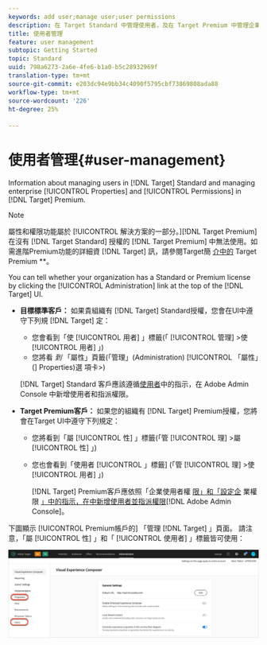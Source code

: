 ```yaml
---
keywords: add user;manage user;user permissions
description: 在 Target Standard 中管理使用者，及在 Target Premium 中管理企業屬性和權限的相關資訊。
title: 使用者管理
feature: user management
subtopic: Getting Started
topic: Standard
uuid: 798a6273-2a6e-4fe6-b1a0-b5c28932969f
translation-type: tm+mt
source-git-commit: e203dc94e9bb34c4090f5795cbf73869808ada88
workflow-type: tm+mt
source-wordcount: '226'
ht-degree: 25%

---
```



# 使用者管理{#user-management}

Information about managing users in [!DNL Target] Standard and managing enterprise [!UICONTROL Properties] and [!UICONTROL Permissions] in [!DNL Target] Premium.

>[!NOTE]
>
>屬性和權限功能屬於 [!UICONTROL  解決方案的一部分。][!DNL Target Premium]在沒有 [!DNL Target Standard] 授權的 [!DNL Target Premium] 中無法使用。如需進階Premium功能的詳細資 [!DNL Target] 訊，請參閱Target簡 [介中的](/help/c-intro/intro.md#premium) Target Premium **。

You can tell whether your organization has a Standard or Premium license by clicking the [!UICONTROL Administration] link at the top of the [!DNL Target] UI.

* **目標標準客戶：** 如果貴組織有 [!DNL Target] Standard授權，您會在UI中遵守下列規 [!DNL Target] 定：

   * 您會看到「使 [!UICONTROL 用者] 」標籤(「 [!UICONTROL 管理] >使 [!UICONTROL 用者] 」)
   * 您將看 *到* 「屬性」頁籤(「管理」(Administration) [!UICONTROL 「屬性」(] Properties)選  項卡>)

   [!DNL Target] Standard 客戶應該遵循[使用者](/help/administrating-target/c-user-management/c-user-management/user-management.md)中的指示，在 Adobe Admin Console 中新增使用者和指派權限。

* **Target Premium客戶：** 如果您的組織有 [!DNL Target] Premium授權，您將會在Target UI中遵守下列規定：

   * 您將看到「屬 [!UICONTROL 性] 」標籤(「管 [!UICONTROL 理] >屬 [!UICONTROL 性] 」)
   * 您也會看到「使用者 [!UICONTROL 」標籤] (「管 [!UICONTROL 理] >使 [!UICONTROL 用者] 」)

      [!DNL Target] Premium客戶應依照「企業使用者權 [限」和「設定企](../../administrating-target/c-user-management/property-channel/property-channel.md#concept_E396B16FA2024ADBA27BC056138F9838) 業權限 [」中的指示，在中新增使用者並指派權限](../../administrating-target/c-user-management/property-channel/properties-overview.md#concept_22F2855DBF0D4754B9460F5D68749C71)[!DNL Adobe Admin Console]。

下圖顯示 [!UICONTROL Premium帳戶的] 「管理 [!DNL Target] 」頁面。 請注意，「屬 [!UICONTROL 性] 」和「 [!UICONTROL 使用者] 」標籤皆可使用：

![「管理」頁籤](/help/administrating-target/assets/premium.png)

